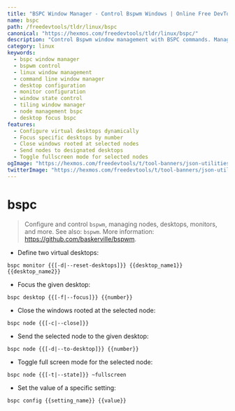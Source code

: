 ```yaml
---
title: "BSPC Window Manager - Control Bspwm Windows | Online Free DevTools by Hexmos"
name: bspc
path: /freedevtools/tldr/linux/bspc
canonical: "https://hexmos.com/freedevtools/tldr/linux/bspc/"
description: "Control Bspwm window management with BSPC commands. Manage desktops, nodes, and monitors efficiently. Free online tool, no registration required."
category: linux
keywords:
  - bspc window manager
  - bspwm control
  - linux window management
  - command line window manager
  - desktop configuration
  - monitor configuration
  - window state control
  - tiling window manager
  - node management bspc
  - desktop focus bspc
features:
  - Configure virtual desktops dynamically
  - Focus specific desktops by number
  - Close windows rooted at selected nodes
  - Send nodes to designated desktops
  - Toggle fullscreen mode for selected nodes
ogImage: "https://hexmos.com/freedevtools/t/tool-banners/json-utilities-banner.png"
twitterImage: "https://hexmos.com/freedevtools/t/tool-banners/json-utilities-banner.png"
---
```


# bspc

> Configure and control `bspwm`, managing nodes, desktops, monitors, and more.
> See also: `bspwm`.
> More information: <https://github.com/baskerville/bspwm>.

- Define two virtual desktops:

`bspc monitor {{[-d|--reset-desktops]}} {{desktop_name1}} {{desktop_name2}}`

- Focus the given desktop:

`bspc desktop {{[-f|--focus]}} {{number}}`

- Close the windows rooted at the selected node:

`bspc node {{[-c|--close]}}`

- Send the selected node to the given desktop:

`bspc node {{[-d|--to-desktop]}} {{number}}`

- Toggle full screen mode for the selected node:

`bspc node {{[-t|--state]}} ~fullscreen`

- Set the value of a specific setting:

`bspc config {{setting_name}} {{value}}`
